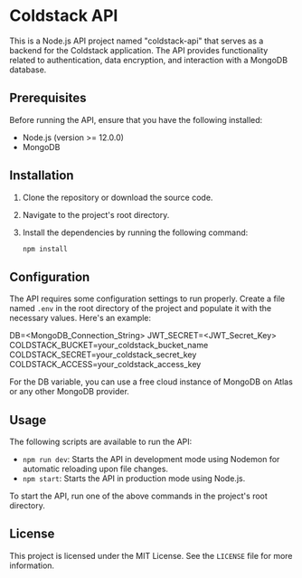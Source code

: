 # Coldstack API

This is a Node.js API project named "coldstack-api" that serves as a backend for the Coldstack application. The API provides functionality related to authentication, data encryption, and interaction with a MongoDB database.

## Prerequisites

Before running the API, ensure that you have the following installed:

- Node.js (version >= 12.0.0)
- MongoDB

## Installation

1. Clone the repository or download the source code.
2. Navigate to the project's root directory.
3. Install the dependencies by running the following command:

   ```bash
   npm install
   ```

## Configuration

The API requires some configuration settings to run properly. Create a file named `.env` in the root directory of the project and populate it with the necessary values. Here's an example:

DB=<MongoDB_Connection_String>
JWT_SECRET=<JWT_Secret_Key>
COLDSTACK_BUCKET=your_coldstack_bucket_name
COLDSTACK_SECRET=your_coldstack_secret_key
COLDSTACK_ACCESS=your_coldstack_access_key

For the DB variable, you can use a free cloud instance of MongoDB on Atlas or any other MongoDB provider.

## Usage

The following scripts are available to run the API:

- `npm run dev`: Starts the API in development mode using Nodemon for automatic reloading upon file changes.
- `npm start`: Starts the API in production mode using Node.js.

To start the API, run one of the above commands in the project's root directory.

## License

This project is licensed under the MIT License. See the `LICENSE` file for more information.

